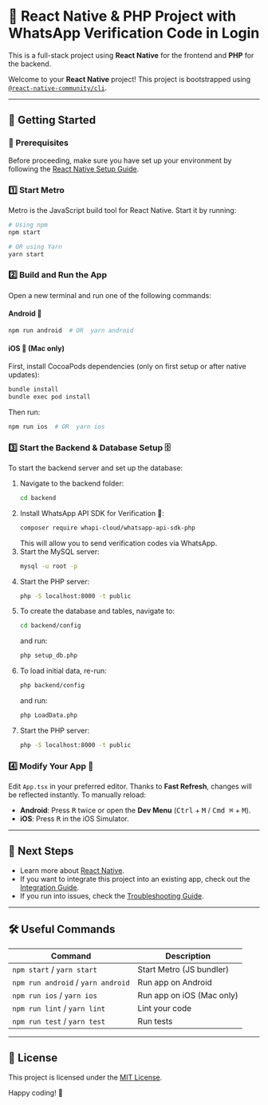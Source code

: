 
# 📱 React Native & PHP Project with WhatsApp Verification Code in Login

This is a full-stack project using **React Native** for the frontend and **PHP** for the backend.

Welcome to your **React Native** project! This project is bootstrapped using [`@react-native-community/cli`](https://github.com/react-native-community/cli).

---

## 🚀 Getting Started

### 📌 Prerequisites
Before proceeding, make sure you have set up your environment by following the [React Native Setup Guide](https://reactnative.dev/docs/environment-setup).

### 1️⃣ Start Metro
Metro is the JavaScript build tool for React Native. Start it by running:
```sh
# Using npm
npm start

# OR using Yarn
yarn start
```

### 2️⃣ Build and Run the App
Open a new terminal and run one of the following commands:

#### Android 📱
```sh
npm run android  # OR  yarn android
```

#### iOS 🍏 (Mac only)
First, install CocoaPods dependencies (only on first setup or after native updates):
```sh
bundle install
bundle exec pod install
```
Then run:
```sh
npm run ios  # OR  yarn ios
```

### 3️⃣ Start the Backend & Database Setup 🗄️
To start the backend server and set up the database:
1. Navigate to the backend folder:
   ```sh
   cd backend
   ```
2. Install WhatsApp API SDK for Verification 📩:
   ```sh
   composer require whapi-cloud/whatsapp-api-sdk-php
   ```
   This will allow you to send verification codes via WhatsApp.
3. Start the MySQL server:
   ```sh
   mysql -u root -p
   ```
4. Start the PHP server:
   ```sh
   php -S localhost:8000 -t public
   ```
4. To create the database and tables, navigate to:
   ```sh
   cd backend/config
   ```
   and run:
   ```sh
   php setup_db.php
   ```
5. To load initial data, re-run:
   ```sh
   php backend/config
   ```
    and run:
   ```sh
   php LoadData.php
   ```
6. Start the PHP server:
   ```sh
   php -S localhost:8000 -t public
   ```

### 4️⃣ Modify Your App 🎨
Edit `App.tsx` in your preferred editor. Thanks to **Fast Refresh**, changes will be reflected instantly. To manually reload:
- **Android**: Press <kbd>R</kbd> twice or open the **Dev Menu** (<kbd>Ctrl</kbd> + <kbd>M</kbd> / <kbd>Cmd ⌘</kbd> + <kbd>M</kbd>).
- **iOS**: Press <kbd>R</kbd> in the iOS Simulator.

---

## 🎯 Next Steps
- Learn more about [React Native](https://reactnative.dev/docs/getting-started).
- If you want to integrate this project into an existing app, check out the [Integration Guide](https://reactnative.dev/docs/integration-with-existing-apps).
- If you run into issues, check the [Troubleshooting Guide](https://reactnative.dev/docs/troubleshooting).

---

## 🛠 Useful Commands
| Command             | Description                           |
|--------------------|----------------------------------|
| `npm start` / `yarn start` | Start Metro (JS bundler) |
| `npm run android` / `yarn android` | Run app on Android |
| `npm run ios` / `yarn ios` | Run app on iOS (Mac only) |
| `npm run lint` / `yarn lint` | Lint your code |
| `npm run test` / `yarn test` | Run tests |

---

## 📝 License
This project is licensed under the [MIT License](LICENSE).

Happy coding! 🚀

